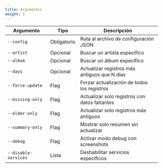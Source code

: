 ```yaml
---
title: Argumentos
weight: 3
---
```


| Argumento            | Tipo        | Descripción                                   |
| -------------------- | ----------- | --------------------------------------------- |
| `--config`           | Obligatorio | Ruta al archivo de configuración JSON         |
| `--artist`           | Opcional    | Buscar un artista específico                  |
| `--album`            | Opcional    | Buscar un álbum específico                    |
| `--days`             | Opcional    | Actualizar registros más antiguos que N días  |
| `--force-update`     | Flag        | Forzar actualización de todos los registros   |
| `--missing-only`     | Flag        | Actualizar solo registros con datos faltantes |
| `--older-only`       | Flag        | Actualizar solo registros más antiguos        |
| `--summary-only`     | Flag        | Mostrar solo resumen sin actualizar           |
| `--debug`            | Flag        | Activar modo debug con screenshots            |
| `--disable-services` | Lista       | Deshabilitar servicios específicos            |